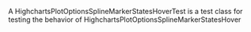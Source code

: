 A HighchartsPlotOptionsSplineMarkerStatesHoverTest is a test class for testing the behavior of HighchartsPlotOptionsSplineMarkerStatesHover